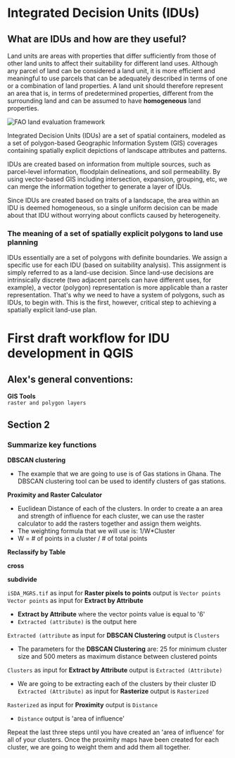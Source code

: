 # Integrated Decision Units (IDUs)

## What are IDUs and how are they useful?

Land units are areas with properties that differ sufficiently from those of
other land units to affect their suitability for different land uses.
Although any parcel of land can be considered a land unit, it is more efficient
and meaningful to use parcels that can be adequately described in terms of one
or a combination of land properties.
A land unit should therefore represent an area that is, in terms of
predetermined properties, different from the surrounding land and can be
assumed to have **homogeneous** land properties.

![FAO land evaluation framework](https://www.fao.org/3/U1980E/u1980e09.jpg)

Integrated Decision Units (IDUs) are a set of spatial containers, modeled as a set of polygon-based 
Geographic Information System (GIS) coverages containing spatially explicit depictions of landscape 
attributes and patterns.

IDUs are created based on information from multiple sources, such as parcel-level information, 
floodplain delineations, and soil permeability. By using vector-based GIS including intersection, 
expansion, grouping, etc, we can merge the information together to generate a layer of IDUs.

Since IDUs are created based on traits of a landscape, the area within an IDU is deemed homogeneous, 
so a single uniform decision can be made about that IDU without worrying about conflicts caused by heterogeneity.

### The meaning of a set of spatially explicit polygons to land use planning
IDUs essentially are a set of polygons with definite boundaries. 
We assign a specific use for each IDU (based on suitability analysis). This assignment is simply referred to
as a land-use decision. 
Since land-use decisions are intrinsically discrete (two adjacent parcels can have different uses, for example), 
a vector (polygon) representation is more applicable than a raster representation. That's why we need to 
have a system of polygons, such as IDUs, to begin with. This is the first, however, 
critical step to achieving a spatially explicit land-use plan.

# First draft workflow for IDU development in QGIS

## Alex's general conventions:
**GIS Tools**  
`raster and polygon layers`  

## Section 2  
### Summarize key functions

**DBSCAN clustering**
- The example that we are going to use is of Gas stations in Ghana. The DBSCAN clustering tool can be used to identify clusters of gas stations.

**Proximity and Raster Calculator**
- Euclidean Distance of each of the clusters. In order to create a an area and strength of influence for each cluster, we can use the raster calculator to add the rasters together and assign them weights.
- The weighting formula that we will use is: 1/W*Cluster
- W = # of points in a cluster / # of total points

**Reclassify by Table**

**cross**

**subdivide**


`iSDA_MGRS.tif` as input for **Raster pixels to points** output is `Vector points`  
`Vector points` as input for **Extract by Attribute**
- **Extract by Attribute** where the vector points value is equal to '6'
- `Extracted (attribute)` is the output here

`Extracted (attribute` as input for **DBSCAN Clustering** output is `Clusters`
- The parameters for the **DBSCAN Clustering** are: 25 for minimum cluster size and 500 meters as maximum distance between clustered points  

`Clusters` as input for **Extract by Attribute** output is `Extracted (Attribute)` 
- We are going to be extracting each of the clusters by their cluster ID 
`Extracted (Attribute)` as input for **Rasterize** output is `Rasterized`  

`Rasterized` as input for **Proximity** output is `Distance`
- `Distance` output is 'area of influence'  

Repeat the last three steps until you have created an 'area of influence' for all of your clusters.
Once the proximity maps have been created for each cluster, we are going to weight them and add them all together.